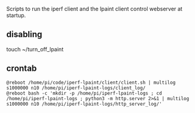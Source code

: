 Scripts to run the iperf client and the lpaint client control webserver at
startup.

## disabling

touch ~/turn_off_lpaint

## crontab

```
@reboot /home/pi/code/iperf-lpaint/client/client.sh | multilog s1000000 n10 /home/pi/iperf-lpaint-logs/client_log/
@reboot bash -c 'mkdir -p /home/pi/iperf-lpaint-logs ; cd /home/pi/iperf-lpaint-logs ; python3 -m http.server 2>&1 | multilog s1000000 n10 /home/pi/iperf-lpaint-logs/http_server_log/'
```
